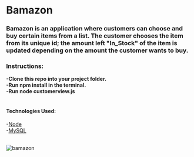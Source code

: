 # Bamazon

<h3>
<strong>
Bamazon is an application where customers can choose and buy certain items from a list.  The customer chooses the item from its unique id; the amount left "In_Stock" of the item is updated depending on the amount the customer wants to buy. 
</strong>
</h3>

<h3><strong>Instructions:</strong></h3>
<strong>
-Clone this repo into your project folder.<br>
-Run npm install in the terminal.<br>
-Run node customerview.js<br>
</strong>


<br>
<h4>
<strong>
Technologies Used:
</strong>
</h4>
-<a href="https://nodejs.org/en/">Node</a><br>
-<a href="https://www.mysql.com/">MySQL</a>
<br>
<br>

![bamazon](https://user-images.githubusercontent.com/31078600/35022573-999a8ce2-fb04-11e7-8d0f-882427e695fd.gif)

